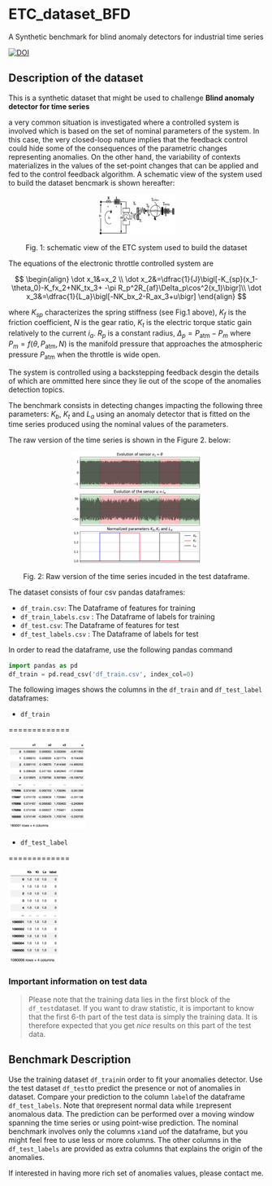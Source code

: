 # ETC_dataset_BFD
A Synthetic benchmark for blind anomaly detectors for industrial time series

[![DOI](https://zenodo.org/badge/650488034.svg)](https://zenodo.org/badge/latestdoi/650488034)

## Description of the dataset 
This is a synthetic dataset that might be used to challenge **Blind anomaly detector for time series**

a very common situation is investigated where a controlled system is involved which is based on the set of nominal parameters of the system. In this case, the very closed-loop nature implies that the feedback control could hide some of the consequences of the parametric changes representing anomalies. On the other hand, the variability of contexts materializes in the values of the set-point changes that can be applied and fed to the control feedback algorithm. A schematic view of the system used to build the dataset bencmark is shown hereafter: 

<p align="center">
  <img src="https://github.com/mazenalamir/ETC_dataset_BFD/blob/main/images/etc.png" width="30%">
  <p align="center"> Fig. 1: schematic view of the ETC system used to build the dataset</p>
</p>

The equations of the electronic throttle controlled system are

$$
\begin{align}
\dot x_1&=x_2 \\
\dot x_2&=\dfrac{1}{J}\bigl[-K_{sp}(x_1-\theta_0)-K_fx_2+NK_tx_3+ -\pi R_p^2R_{af}\Delta_p\cos^2(x_1)\bigr]\\
\dot x_3&=\dfrac{1}{L_a}\bigl[-NK_bx_2-R_ax_3+u\bigr]
\end{align}	
$$

where $K_{sp}$ characterizes the spring stiffness (see Fig.1 above), $K_f$ is the friction coefficient, $N$ is the gear ratio, $K_t$ is the electric torque static gain relatively to the current $i_a$. $R_p$ is a constant radius, $\Delta_p=P_\text{atm}-P_m$ where $P_m=f(\theta, P_\text{atm}, N)$ is the manifold pressure that approaches the atmospheric pressure $P_\text{atm}$ when the throttle is wide open. 

The system is controlled using a backstepping feedback desgin the details of which are ommitted here since they lie out of the scope of the anomalies detection topics. 

The benchmark consists in detecting changes impacting the following three parameters: $K_b$, $K_t$ and $L_a$ using an anomaly detector that is fitted on the time series produced using the nominal values of the parameters. 

The raw version of the time series is shown in the Figure 2. below:

<p align="center">
  <img src="https://github.com/mazenalamir/ETC_dataset_BFD/blob/main/images/raw_etc.png" width="50%">
  <p align="center"> Fig. 2: Raw version of the time series incuded in the test dataframe.</p>
</p>

The dataset consists of four csv pandas dataframes: 

- `df_train.csv`: The Dataframe of features for training 
- `df_train_labels.csv` : The Dataframe of labels for training 
- `df_test.csv`: The Dataframe of features for test 
- `df_test_labels.csv` : The Dataframe of labels for test

In order to read the dataframe, use the following pandas command 

```python 
import pandas as pd
df_train = pd.read_csv('df_train.csv', index_col=0)
```

The following images shows the columns in the `df_train` and `df_test_label` dataframes: 

- `df_train`

=============

<p align="left">
  <img src="https://github.com/mazenalamir/ETC_dataset_BFD/blob/main/images/df_train.png" width="30%">
</p>

- `df_test_label`

=============

<p align="left">
  <img src="https://github.com/mazenalamir/ETC_dataset_BFD/blob/main/images/df_test_labels.png" width="20%">
</p>

### Important information on test data

> Please note that the training data lies in the first block of the `df_test`dataset. If you want to draw statistic, it is important to know that the first 6-th part of the test data is simply the training data. It is therefore expected that you get *nice* results on this part of the test data.

## Benchmark Description

Use the training dataset `df_train`in order to fit your anomalies detector. 
Use the test dataset `df_test`to predict the presence or not of anomalies in dataset. 
Compare your prediction to the column `label`of the dataframe `df_test_labels`. Note that `0`represent normal data while `1`represent anomalous data. 
The prediction can be performed over a moving window spanning the time series or using point-wise prediction. 
The nominal benchmark involves only the columns `x1`and `u`of the dataframe, but you might feel free to use less or more columns. 
The other columns in the `df_test_labels` are provided as extra columns that explains the origin of the anomalies. 

If interested in having more rich set of anomalies values, please contact me. 
